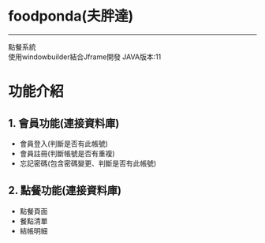 # foodponda(夫胖達)
---
點餐系統  
使用windowbuilder結合Jframe開發
JAVA版本:11
# 功能介紹
## 1. 會員功能(連接資料庫)
 - 會員登入(判斷是否有此帳號)   
 - 會員註冊(判斷帳號是否有重複)  
 - 忘記密碼(包含密碼變更、判斷是否有此帳號)  
## 2. 點餐功能(連接資料庫)
 - 點餐頁面  
 - 餐點清單  
 - 結帳明細  

